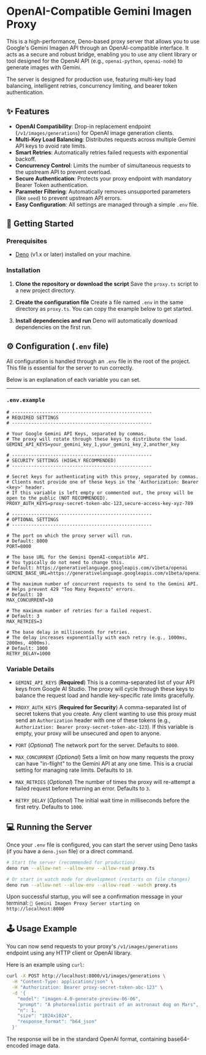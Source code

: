 # OpenAI-Compatible Gemini Imagen Proxy

This is a high-performance, Deno-based proxy server that allows you to use Google's Gemini Imagen API through an OpenAI-compatible interface. It acts as a secure and robust bridge, enabling you to use any client library or tool designed for the OpenAI API (e.g., `openai-python`, `openai-node`) to generate images with Gemini.

The server is designed for production use, featuring multi-key load balancing, intelligent retries, concurrency limiting, and bearer token authentication.

## ✨ Features

-   **OpenAI Compatibility**: Drop-in replacement endpoint (`/v1/images/generations`) for OpenAI image generation clients.
-   **Multi-Key Load Balancing**: Distributes requests across multiple Gemini API keys to avoid rate limits.
-   **Smart Retries**: Automatically retries failed requests with exponential backoff.
-   **Concurrency Control**: Limits the number of simultaneous requests to the upstream API to prevent overload.
-   **Secure Authentication**: Protects your proxy endpoint with mandatory Bearer Token authentication.
-   **Parameter Filtering**: Automatically removes unsupported parameters (like `seed`) to prevent upstream API errors.
-   **Easy Configuration**: All settings are managed through a simple `.env` file.

## 🚀 Getting Started

### Prerequisites

-   [Deno](https://deno.land/) (v1.x or later) installed on your machine.

### Installation

1.  **Clone the repository or download the script**
    Save the `proxy.ts` script to a new project directory.

2.  **Create the configuration file**
    Create a file named `.env` in the same directory as `proxy.ts`. You can copy the example below to get started.

3.  **Install dependencies and run**
    Deno will automatically download dependencies on the first run.

## ⚙️ Configuration (`.env` file)

All configuration is handled through an `.env` file in the root of the project. This file is essential for the server to run correctly.

Below is an explanation of each variable you can set.

---

### `.env.example`

```env
# ---------------------------------------------------
# REQUIRED SETTINGS
# ---------------------------------------------------

# Your Google Gemini API Keys, separated by commas.
# The proxy will rotate through these keys to distribute the load.
GEMINI_API_KEYS=your_gemini_key_1,your_gemini_key_2,another_key

# ---------------------------------------------------
# SECURITY SETTINGS (HIGHLY RECOMMENDED)
# ---------------------------------------------------

# Secret keys for authenticating with this proxy, separated by commas.
# Clients must provide one of these keys in the 'Authorization: Bearer <key>' header.
# If this variable is left empty or commented out, the proxy will be open to the public (NOT RECOMMENDED).
PROXY_AUTH_KEYS=proxy-secret-token-abc-123,secure-access-key-xyz-789

# ---------------------------------------------------
# OPTIONAL SETTINGS
# ---------------------------------------------------

# The port on which the proxy server will run.
# Default: 8000
PORT=8000

# The base URL for the Gemini OpenAI-compatible API.
# You typically do not need to change this.
# Default: https://generativelanguage.googleapis.com/v1beta/openai
GEMINI_BASE_URL=https://generativelanguage.googleapis.com/v1beta/openai

# The maximum number of concurrent requests to send to the Gemini API.
# Helps prevent 429 "Too Many Requests" errors.
# Default: 10
MAX_CONCURRENT=10

# The maximum number of retries for a failed request.
# Default: 3
MAX_RETRIES=3

# The base delay in milliseconds for retries.
# The delay increases exponentially with each retry (e.g., 1000ms, 2000ms, 4000ms).
# Default: 1000
RETRY_DELAY=1000
```

### Variable Details

-   `GEMINI_API_KEYS` (**Required**)
    This is a comma-separated list of your API keys from Google AI Studio. The proxy will cycle through these keys to balance the request load and handle key-specific rate limits gracefully.

-   `PROXY_AUTH_KEYS` (**Required for Security**)
    A comma-separated list of secret tokens that you create. Any client wanting to use this proxy must send an `Authorization` header with one of these tokens (e.g., `Authorization: Bearer proxy-secret-token-abc-123`). If this variable is empty, your proxy will be unsecured and open to anyone.

-   `PORT` (*Optional*)
    The network port for the server. Defaults to `8000`.

-   `MAX_CONCURRENT` (*Optional*)
    Sets a limit on how many requests the proxy can have "in-flight" to the Gemini API at any one time. This is a crucial setting for managing rate limits. Defaults to `10`.

-   `MAX_RETRIES` (*Optional*)
    The number of times the proxy will re-attempt a failed request before returning an error. Defaults to `3`.

-   `RETRY_DELAY` (*Optional*)
    The initial wait time in milliseconds before the first retry. Defaults to `1000`.

## 💻 Running the Server

Once your `.env` file is configured, you can start the server using Deno tasks (if you have a `deno.json` file) or a direct command.

```bash
# Start the server (recommended for production)
deno run --allow-net --allow-env --allow-read proxy.ts

# Or start in watch mode for development (restarts on file changes)
deno run --allow-net --allow-env --allow-read --watch proxy.ts
```

Upon successful startup, you will see a confirmation message in your terminal:
`🌟 Gemini Imagen Proxy Server starting on http://localhost:8000`

## 🕹️ Usage Example

You can now send requests to your proxy's `/v1/images/generations` endpoint using any HTTP client or OpenAI library.

Here is an example using `curl`:

```bash
curl -X POST http://localhost:8000/v1/images/generations \
  -H "Content-Type: application/json" \
  -H "Authorization: Bearer proxy-secret-token-abc-123" \
  -d '{
    "model": "imagen-4.0-generate-preview-06-06",
    "prompt": "A photorealistic portrait of an astronaut dog on Mars",
    "n": 1,
    "size": "1024x1024",
    "response_format": "b64_json"
  }'
```

The response will be in the standard OpenAI format, containing base64-encoded image data.
